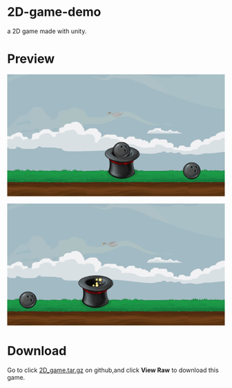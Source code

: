 # 2D-game-demo
a 2D game made with unity.

# Preview
![](/images/preview2.png)

![](/images/preview1.png)

# Download
Go to click [2D_game.tar.gz](https://github.com/Andrewpqc/binary-executable-file) on github,and click **View Raw** to download this game.